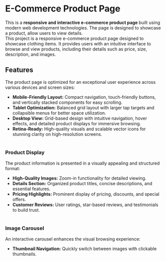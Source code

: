 # E-Commerce Product Page
This is a <strong>responsive and interactive e-commerce product page
</strong> built using modern web development technologies. The page is designed to showcase a product, allow users to view details.<br>
This project is a responsive e-commerce product page designed to showcase clothing items. It provides users with an intuitive interface to browse and view products, including their details such as price, size, description, and images.<br>
## Features
The product page is optimized for an exceptional user experience across various devices and screen sizes:<br>
- **Mobile-Friendly Layout:** Compact navigation, touch-friendly buttons, and vertically stacked components for easy scrolling.<br>
- **Tablet Optimization:** Balanced grid layout with larger tap targets and collapsible menus for better space utilization.<br>
- **Desktop View:** Grid-based design with intuitive navigation, hover effects, and detailed product displays for immersive browsing.<br>
- **Retina-Ready:** High-quality visuals and scalable vector icons for stunning clarity on high-resolution screens.
<br><br>
### **Product Display**
The product information is presented in a visually appealing and structured format:
- **High-Quality Images:** Zoom-in functionality for detailed viewing.
- **Details Section:** Organized product titles, concise descriptions, and essential features.
- **Pricing Highlights:** Prominent display of pricing, discounts, and special offers.
- **Customer Reviews:** User ratings, star-based reviews, and testimonials to build trust.
<br><br>
### **Image Carousel**
An interactive carousel enhances the visual browsing experience:
- **Thumbnail Navigation:** Quickly switch between images with clickable thumbnails.